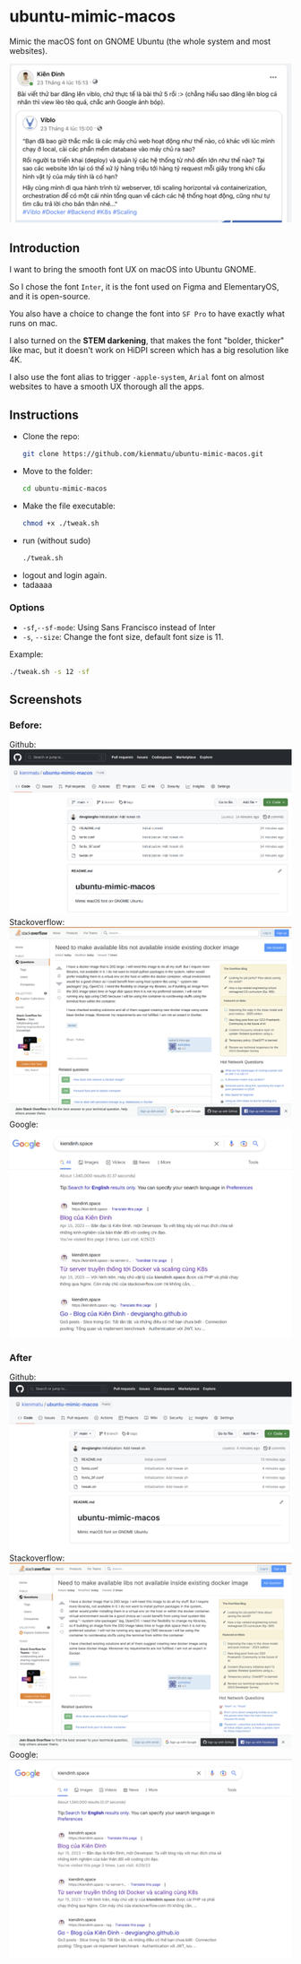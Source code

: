# ubuntu-mimic-macos
Mimic the macOS font on GNOME Ubuntu (the whole system and most websites).

![](./screenshots/facebook_fonts.png)
## Introduction
I want to bring the smooth font UX on macOS into Ubuntu GNOME.

So I chose the font `Inter`, it is the font used on Figma and ElementaryOS, and it is open-source.

You also have a choice to change the font into `SF Pro` to have exactly what runs on mac.

I also turned on the **STEM darkening**, that makes the font "bolder, thicker" like mac, but it doesn't work on HiDPI screen which has a big resolution like 4K.

I also use the font alias to trigger `-apple-system`, `Arial` font on almost websites to have a smooth UX thorough all the apps.

## Instructions

- Clone the repo:
    ```bash
    git clone https://github.com/kienmatu/ubuntu-mimic-macos.git
    ```
- Move to the folder:
    ```bash
    cd ubuntu-mimic-macos
    ```
- Make the file executable: 
    ```bash
    chmod +x ./tweak.sh
    ```
- run (without sudo)
    ```bash
    ./tweak.sh
    ``` 
- logout and login again.
- tadaaaa
### Options
- `-sf`,`--sf-mode`: Using Sans Francisco instead of Inter
- `-s`, `--size`: Change the font size, default font size is 11.

Example:
```bash
./tweak.sh -s 12 -sf
```

## Screenshots
### Before:
Github:
![Github](./screenshots/github_before.png)
Stackoverflow:
![Stackoverflow](./screenshots/stackoverflow_before.png)
Google:
![Google](./screenshots/google_before.png)

### After
Github:
![Github](./screenshots/github.png)
Stackoverflow:
![Stackoverflow](./screenshots/stackoverflow.png)
Google:
![Google](./screenshots/google.png)